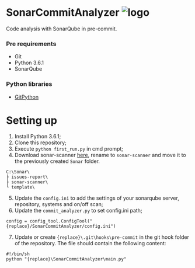 # SonarCommitAnalyzer ![logo](https://s3-ap-northeast-1.amazonaws.com/qiita-tag-image/acaa785eea912847ad246c30f4673f58f8748882/medium.jpg?1468193129)
Code analysis with SonarQube in pre-commit.

### Pre requirements
- Git
- Python 3.6.1
- SonarQube

### Python libraries
- [GitPython](https://gitpython.readthedocs.io/en/stable/index.html)

# Setting up
1. Install Python 3.6.1;
2. Clone this repository;
3. Execute `python first_run.py` in cmd prompt;
4. Download sonar-scanner [here](https://docs.sonarqube.org/display/SCAN/Analyzing+with+SonarQube+Scanner), rename to `sonar-scanner` and move it to the previously created `Sonar` folder.
```
C:\Sonar\
├ issues-report\
├ sonar-scanner\
└ template\
```
5. Update the `config.ini` to add the settings of your sonarqube server, repository, systems and on/off scan;
6. Update the `commit_analyzer.py` to set config.ini path;
```
config = config_tool.ConfigTool("{replace}/SonarCommitAnalyzer/config.ini")
```
7. Update or create `{replace}\.git\hooks\pre-commit` in the git hook folder of the repository. The file should contain the following content:
```
#!/bin/sh
python "{replace}\SonarCommitAnalyzer\main.py"
```
